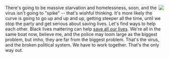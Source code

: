 <img src="http://scripting.com/images/2019/08/05/norm.png" border="0" align="right">There's going to be massive starvation and homelessness, soon, and the virus isn't going to "spike" -- that's wishful thinking. It's more likely the curve is going to go up and up and up, getting steeper all the time, until we stop the party and get serious about saving lives. Let's find ways to help each other. Black lives mattering can help <a href="https://duckduckgo.com/?q=site%3Ascripting.com+%22save+my+life%22&t=h_&ia=web">save all our lives</a>. We're all in the same boat now, believe me, and the police may loom large as the biggest problem, but imho, they are far from the biggest problem. That's the virus, and the broken political system. We have to work together. That's the only way out.  
